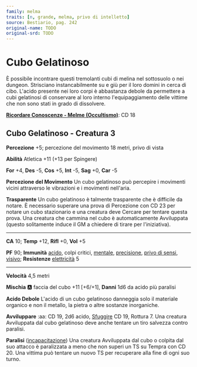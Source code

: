 ```yaml
---
family: melma
traits: [n, grande, melma, privo di intelletto]
source: Bestiario, pag. 242
original-name: TODO
original-srd: TODO
---
```


# Cubo Gelatinoso

È possibile incontrare questi tremolanti cubi di melina nel sottosuolo o nei dungeon. Strisciano instancabilmente su e giù per il loro domini in cerca di cibo. L'acido presente nei loro corpi è abbastanza debole da permettere a cubi gelatinosi di conservare al loro interno l'equipaggiamento delle vittime che non sono stati in grado di dissolvere.

**[Ricordare Conoscenze - Melme (Occultismo)](/azioni/ricordare-conoscenze)**: CD 18

## Cubo Gelatinoso - Creatura 3

**Percezione** +5; percezione del movimento 18 metri, privo di vista

**Abilità** Atletica +11 (+13 per Spingere)

**For** +4, **Des** -5, **Cos** +5, **Int** -5, **Sag** +0, **Car** -5

**Percezione del Movimento** Un cubo gelatinoso può percepire i movimenti vicini attraverso le vibrazioni e i movimenti nell'aria.

**Trasparente** Un cubo gelatinoso è talmente trasparente che è difficile da notare. È necessario superare una prova di Percezione con CD 23 per notare un cubo stazionario e una creatura deve Cercare per tentare questa prova. Una creatura che cammina nel cubo è automaticamente Avviluppata (questo solitamente induce il GM a chiedere di tirare per l'iniziativa).

***

**CA** 10; **Temp** +12, **Rifl** +0, **Vol** +5

**PF** 90; **Immunità** [acido](/tratti/acido), colpi critici, [mentale](/tratti/mentale), [precisione](/tratti/precisione), [privo di sensi](/condizioni/privo-di-sensi), [visivo](/tratti/visivo); **Resistenze** [elettricità](/tratti/elettricita) 5

***

**Velocità** 4,5 metri

**Mischia** :a: faccia del cubo +11 \[+6/+1], **Danni** 1d6 da acido più paralisi

**Acido Debole** L'acido di un cubo gelatinoso danneggia solo il materiale organico e non il metallo, la pietra o altre sostanze inorganiche.

**Avviluppare** :aa:  CD 19, 2d6 acido, [Sfuggire](/azioni/sfuggire) CD 19, Rottura 7. Una creatura Avviluppata dal cubo gelatinoso deve anche tentare un tiro salvezza contro paralisi.

**Paralisi** ([incapacitazione](/tratti/incapacitazione)) Una creatura Avviluppata dal cubo o colpita dal suo attacco è paralizzata a meno che non superi un TS su Tempra con CD 20. Una vittima può tentare un nuovo TS per recuperare alla fine di ogni suo turno.

